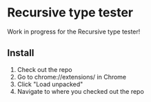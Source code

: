 # Recursive type tester

Work in progress for the Recursive type tester!

## Install

1. Check out the repo
2. Go to chrome://extensions/ in Chrome
3. Click "Load unpacked"
4. Navigate to where you checked out the repo
